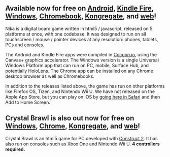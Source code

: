 Available now for free on [Android](https://play.google.com/store/apps/details?id=com.studiomercato.nika "Google Play"), [Kindle Fire](https://www.amazon.com/Studio-Mercato-Nika/dp/B01JCETYTM "Amazon Appstore"), [Windows](https://www.microsoft.com/store/apps/9wzdncrdlkb5 "Windows Store"), [Chromebook](https://chrome.google.com/webstore/detail/nika/nldiglnhpkopnopfhofiddjcfpnlkbci "Chrome Web Store"), [Kongregate](http://www.kongregate.com/games/StudioMercato/ "Kongregate"), and [web](http://www.studio-mercato.com/play/nika/ "studio-mercato.com")!
---

Nika is a digital board game written in html5 / javascript, released on 5 platforms at once, with one codebase.  It was designed to run on all touchscreen / mouse / pointer devices at any resolution: phones, tablets, PCs and consoles.

The Android and Kindle Fire apps were compiled in [Cocoon.io](https://cocoon.io), using the Canvas+ graphics accelerator.  The Windows version is a single Universal Windows Platform app that can run on PC, mobile, Surface Hub, and potentially HoloLens.  The Chrome app can be installed on any Chrome desktop browser as well as Chromebooks.

In addition to the releases listed above, the game has run on other platforms like Firefox OS, Tizen, and Nintendo Wii U.  We have not released on the Apple App Store, but you can play on iOS by [going here in Safari](http://www.studio-mercato.com/play/nika/ios.html "iOS") and then Add to Home Screen.

Crystal Brawl is also out now for free on [Windows](https://www.microsoft.com/store/apps/9wzdncrdlkb3 "Windows Store"), [Chrome](https://chrome.google.com/webstore/detail/crystal-brawl/gpojgnoanbbdkdblfmajhhnnflbgfbno "Chrome Web Store"), [Kongregate](http://www.kongregate.com/games/StudioMercato/ "Kongregate"), and [web](http://www.studio-mercato.com/play/crystalbrawl/ "studio-mercato.com")!
---
Crystal Brawl is an html5 game for PC developed with [Construct 2](https://www.scirra.com).  It has also run on consoles such as Xbox One and Nintendo Wii U.  **4 controllers required.**
